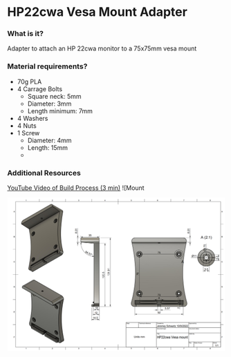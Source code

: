 # HP22cwa  Vesa Mount Adapter 




### What is it?
Adapter to attach an HP 22cwa monitor to a 75x75mm vesa mount

### Material requirements? 
 - 70g PLA
 - 4 Carrage Bolts
	 - Square neck: 5mm
	 - Diameter: 3mm
	 - Length minimum: 7mm
 - 4 Washers
 - 4 Nuts
 - 1 Screw
	 - Diameter: 4mm
	 - Length: 15mm
	 - 
 ### Additional Resources
 [ YouTube Video of Build Process (3 min)](https://youtu.be/rdRXjx3tbT0)
![Mount 


![Adapter Drawing](https://github.com/JS-CTRL/HP22cwa-Vesa-Mount/blob/main/VESA_Drawing_PNG.PNG?raw=true)


